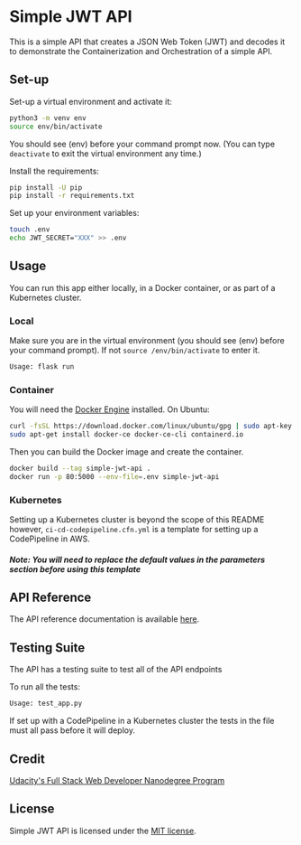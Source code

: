 # Simple JWT API

This is a simple API that creates a JSON Web Token (JWT) and decodes it to demonstrate the Containerization and Orchestration of a simple API.

## Set-up

Set-up a virtual environment and activate it:

```bash
python3 -m venv env
source env/bin/activate
```

You should see (env) before your command prompt now. (You can type `deactivate` to exit the virtual environment any time.)

Install the requirements:

```bash
pip install -U pip
pip install -r requirements.txt
```

Set up your environment variables:

```bash
touch .env
echo JWT_SECRET="XXX" >> .env
```

## Usage

You can run this app either locally, in a Docker container, or as part of a Kubernetes cluster.

### Local

Make sure you are in the virtual environment (you should see (env) before your command prompt). If not `source /env/bin/activate` to enter it.

```bash
Usage: flask run
```

### Container

You will need the [Docker Engine](https://docs.docker.com/engine/install/) installed. On Ubuntu:

```bash
curl -fsSL https://download.docker.com/linux/ubuntu/gpg | sudo apt-key add -
sudo apt-get install docker-ce docker-ce-cli containerd.io
```

Then you can build the Docker image and create the container.

```bash
docker build --tag simple-jwt-api .
docker run -p 80:5000 --env-file=.env simple-jwt-api
```

### Kubernetes

Setting up a Kubernetes cluster is beyond the scope of this README however, `ci-cd-codepipeline.cfn.yml` is a template for setting up a CodePipeline in AWS.

#### _Note: You will need to replace the default values in the parameters section before using this template_

## API Reference

The API reference documentation is available [here](https://documenter.getpostman.com/view/10868159/SzfCVS1d?version=latest).

## Testing Suite

The API has a testing suite to test all of the API endpoints

To run all the tests:

```bash
Usage: test_app.py
```

If set up with a CodePipeline in a Kubernetes cluster the tests in the file must all pass before it will deploy.

## Credit

[Udacity's Full Stack Web Developer Nanodegree Program](https://www.udacity.com/course/full-stack-web-developer-nanodegree--nd0044)

## License

Simple JWT API is licensed under the [MIT license](https://github.com/danrneal/simple-jwt-api/blob/master/LICENSE).
